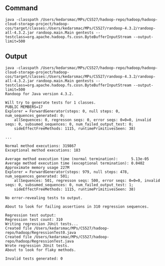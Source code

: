 ## Command

`java -classpath /Users/kedarsmac/MPs/CS527/hadoop-repo/hadoop/hadoop-cloud-storage-project/hadoop-cos/target/classes:/Users/kedarsmac/MPs/CS527/randoop-4.3.2/randoop-all-4.3.2.jar randoop.main.Main gentests --testclass=org.apache.hadoop.fs.cosn.ByteBufferInputStream --output-limit=500`

## Output

```
java -classpath /Users/kedarsmac/MPs/CS527/hadoop-repo/hadoop/hadoop-cloud-storage-project/hadoop-cos/target/classes:/Users/kedarsmac/MPs/CS527/randoop-4.3.2/randoop-all-4.3.2.jar randoop.main.Main gentests --testclass=org.apache.hadoop.fs.cosn.ByteBufferInputStream --output-limit=500
Randoop for Java version 4.3.2.

Will try to generate tests for 1 classes.
PUBLIC MEMBERS=17
Explorer = ForwardGenerator(steps: 0, null steps: 0, num_sequences_generated: 0;
    allSequences: 0, regresson seqs: 0, error seqs: 0=0=0, invalid seqs: 0, subsumed_sequences: 0, num_failed_output_test: 0;
    sideEffectFreeMethods: 1115, runtimePrimitivesSeen: 38)

...

Normal method executions: 319867
Exceptional method executions: 183

Average method execution time (normal termination):      5.13e-05
Average method execution time (exceptional termination): 0.0402
Approximate memory usage 227M
Explorer = ForwardGenerator(steps: 979, null steps: 478, num_sequences_generated: 501;
    allSequences: 501, regresson seqs: 500, error seqs: 0=0=0, invalid seqs: 0, subsumed_sequences: 0, num_failed_output_test: 1;
    sideEffectFreeMethods: 1115, runtimePrimitivesSeen: 38)

No error-revealing tests to output.

About to look for failing assertions in 310 regression sequences.

Regression test output:
Regression test count: 310
Writing regression JUnit tests...
Created file /Users/kedarsmac/MPs/CS527/hadoop-repo/hadoop/RegressionTest0.java
Created file /Users/kedarsmac/MPs/CS527/hadoop-repo/hadoop/RegressionTest.java
Wrote regression JUnit tests.
About to look for flaky methods.

Invalid tests generated: 0
```
